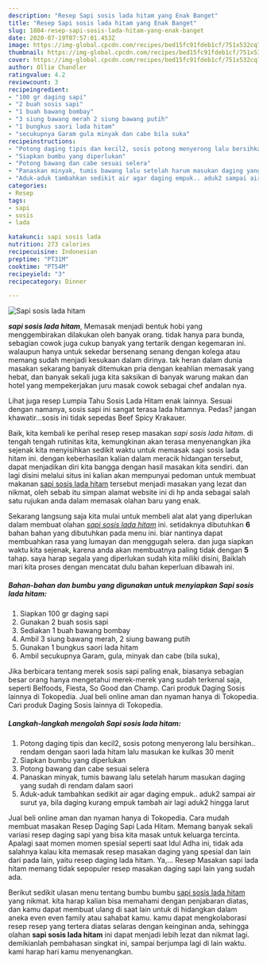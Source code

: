 ```yaml
---
description: "Resep Sapi sosis lada hitam yang Enak Banget"
title: "Resep Sapi sosis lada hitam yang Enak Banget"
slug: 1804-resep-sapi-sosis-lada-hitam-yang-enak-banget
date: 2020-07-19T07:57:01.453Z
image: https://img-global.cpcdn.com/recipes/bed15fc91fdeb1cf/751x532cq70/sapi-sosis-lada-hitam-foto-resep-utama.jpg
thumbnail: https://img-global.cpcdn.com/recipes/bed15fc91fdeb1cf/751x532cq70/sapi-sosis-lada-hitam-foto-resep-utama.jpg
cover: https://img-global.cpcdn.com/recipes/bed15fc91fdeb1cf/751x532cq70/sapi-sosis-lada-hitam-foto-resep-utama.jpg
author: Ollie Chandler
ratingvalue: 4.2
reviewcount: 3
recipeingredient:
- "100 gr daging sapi"
- "2 buah sosis sapi"
- "1 buah bawang bombay"
- "3 siung bawang merah 2 siung bawang putih"
- "1 bungkus saori lada hitam"
- "secukupnya Garam gula minyak dan cabe bila suka"
recipeinstructions:
- "Potong daging tipis dan kecil2, sosis potong menyerong lalu bersihkan.. rendam dengan saori lada hitam lalu masukan ke kulkas 30 menit"
- "Siapkan bumbu yang diperlukan"
- "Potong bawang dan cabe sesuai selera"
- "Panaskan minyak, tumis bawang lalu setelah harum masukan daging yang sudah di rendam dalam saori"
- "Aduk-aduk tambahkan sedikit air agar daging empuk.. aduk2 sampai air surut ya, bila daging kurang empuk tambah air lagi aduk2 hingga larut"
categories:
- Resep
tags:
- sapi
- sosis
- lada

katakunci: sapi sosis lada 
nutrition: 273 calories
recipecuisine: Indonesian
preptime: "PT31M"
cooktime: "PT54M"
recipeyield: "3"
recipecategory: Dinner

---
```



![Sapi sosis lada hitam](https://img-global.cpcdn.com/recipes/bed15fc91fdeb1cf/751x532cq70/sapi-sosis-lada-hitam-foto-resep-utama.jpg)

<b><i>sapi sosis lada hitam</i></b>, Memasak menjadi bentuk hobi yang menggembirakan dilakukan oleh banyak orang. tidak hanya para bunda, sebagian cowok juga cukup banyak yang tertarik dengan kegemaran ini. walaupun hanya untuk sekedar bersenang senang dengan kolega atau memang sudah menjadi kesukaan dalam dirinya. tak heran dalam dunia masakan sekarang banyak ditemukan pria dengan keahlian memasak yang hebat, dan banyak sekali juga kita saksikan di banyak warung makan dan hotel yang mempekerjakan juru masak cowok sebagai chef andalan nya.

Lihat juga resep Lumpia Tahu Sosis Lada Hitam enak lainnya. Sesuai dengan namanya, sosis sapi ini sangat terasa lada hitamnya. Pedas? jangan khawatir…sosis ini tidak sepedas Beef Spicy Krakauer.

Baik, kita kembali ke perihal resep resep masakan <i>sapi sosis lada hitam</i>. di tengah tengah rutinitas kita, kemungkinan akan terasa menyenangkan jika sejenak kita menyisihkan sedikit waktu untuk memasak sapi sosis lada hitam ini. dengan keberhasilan kalian dalam meracik hidangan tersebut, dapat menjadikan diri kita bangga dengan hasil masakan kita sendiri. dan lagi disini melalui situs ini kalian akan mempunyai pedoman untuk membuat makanan <u>sapi sosis lada hitam</u> tersebut menjadi masakan yang lezat dan nikmat, oleh sebab itu simpan alamat website ini di hp anda sebagai salah satu rujukan anda dalam memasak olahan baru yang enak.


Sekarang langsung saja kita mulai untuk membeli alat alat yang diperlukan dalam membuat olahan <u><i>sapi sosis lada hitam</i></u> ini. setidaknya dibutuhkan <b>6</b> bahan bahan yang dibutuhkan pada menu ini. biar nantinya dapat membuahkan rasa yang lumayan dan menggugah selera. dan juga siapkan waktu kita sejenak, karena anda akan membuatnya paling tidak dengan <b>5</b> tahap. saya harap segala yang diperlukan sudah kita miliki disini, Baiklah mari kita proses dengan mencatat dulu bahan keperluan dibawah ini.

<!--inarticleads1-->

##### Bahan-bahan dan bumbu yang digunakan untuk menyiapkan Sapi sosis lada hitam:

1. Siapkan 100 gr daging sapi
1. Gunakan 2 buah sosis sapi
1. Sediakan 1 buah bawang bombay
1. Ambil 3 siung bawang merah, 2 siung bawang putih
1. Gunakan 1 bungkus saori lada hitam
1. Ambil secukupnya Garam, gula, minyak dan cabe (bila suka),


Jika berbicara tentang merek sosis sapi paling enak, biasanya sebagian besar orang hanya mengetahui merek-merek yang sudah terkenal saja, seperti Belfoods, Fiesta, So Good dan Champ. Cari produk Daging Sosis lainnya di Tokopedia. Jual beli online aman dan nyaman hanya di Tokopedia. Cari produk Daging Sosis lainnya di Tokopedia. 

<!--inarticleads2-->

##### Langkah-langkah mengolah Sapi sosis lada hitam:

1. Potong daging tipis dan kecil2, sosis potong menyerong lalu bersihkan.. rendam dengan saori lada hitam lalu masukan ke kulkas 30 menit
1. Siapkan bumbu yang diperlukan
1. Potong bawang dan cabe sesuai selera
1. Panaskan minyak, tumis bawang lalu setelah harum masukan daging yang sudah di rendam dalam saori
1. Aduk-aduk tambahkan sedikit air agar daging empuk.. aduk2 sampai air surut ya, bila daging kurang empuk tambah air lagi aduk2 hingga larut


Jual beli online aman dan nyaman hanya di Tokopedia. Cara mudah membuat masakan Resep Daging Sapi Lada Hitam. Memang banyak sekali variasi resep daging sapi yang bisa kita masak untuk keluarga tercinta. Apalagi saat momen momen spesial seperti saat Idul Adha ini, tidak ada salahnya kalau kita memasak resep masakan daging yang spesial dan lain dari pada lain, yaitu resep daging lada hitam. Ya,… Resep Masakan sapi lada hitam memang tidak sepopuler resep masakan daging sapi lain yang sudah ada. 

Berikut sedikit ulasan menu tentang bumbu bumbu <u>sapi sosis lada hitam</u> yang nikmat. kita harap kalian bisa memahami dengan penjabaran diatas, dan kamu dapat membuat ulang di saat lain untuk di hidangkan dalam aneka even even family atau sahabat kamu. kamu dapat mengkolaborasi resep resep yang tertera diatas selaras dengan keinginan anda, sehingga olahan <b>sapi sosis lada hitam</b> ini dapat menjadi lebih lezat dan nikmat lagi. demikianlah pembahasan singkat ini, sampai berjumpa lagi di lain waktu. kami harap hari kamu menyenangkan.
